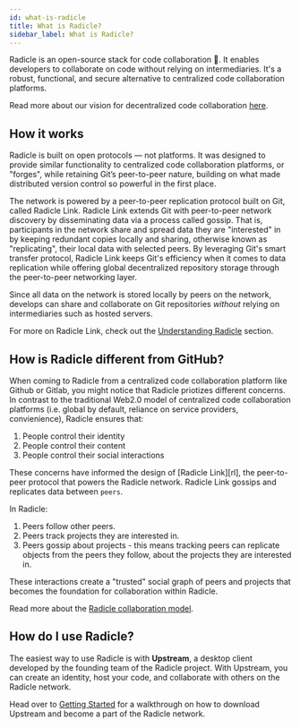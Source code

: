 ```yaml
---
id: what-is-radicle
title: What is Radicle?
sidebar_label: What is Radicle?
---
```


Radicle is an open-source stack for code collaboration 🌱. It enables developers
to collaborate on code without relying on intermediaries. It's a robust,
functional, and secure alternative to centralized code collaboration platforms.

Read more about our vision for decentralized code collaboration [here][wh].

## How it works

Radicle is built on open protocols — not platforms. It was designed to provide
similar functionality to centralized code collaboration platforms, or "forges",
while retaining Git’s peer-to-peer nature, building on what made distributed
version control so powerful in the first place.

The network is powered by a peer-to-peer replication protocol built on Git,
called Radicle Link. Radicle Link extends Git with peer-to-peer network
discovery by disseminating data via a process called gossip. That is,
participants in the network share and spread data they are "interested" in by
keeping redundant copies locally and sharing, otherwise known as "replicating",
their local data with selected peers. By leveraging Git's smart transfer
protocol, Radicle Link keeps Git's efficiency when it comes to data replication
while offering global decentralized repository storage through the peer-to-peer
networking layer.

Since all data on the network is stored locally by peers on the network,
develops can share and collaborate on Git repositories *without* relying on
intermediaries such as hosted servers.

For more on Radicle Link, check out the [Understanding Radicle][wh] section.

## How is Radicle different from GitHub?

When coming to Radicle from a centralized code collaboration platform like
Github or Gitlab, you might notice that Radicle priotizes different concerns. In
contrast to the traditional Web2.0 model of centralized code collaboration
platforms (i.e. global by default, reliance on service providers, convienience),
Radicle ensures that:

1. People control their identity
2. People control their content
3. People control their social interactions

These concerns have informed the design of [Radicle Link][rl], the peer-to-peer
protocol that powers the Radicle network. Radicle Link gossips and replicates
data between `peers`.

In Radicle:

1. Peers follow other peers.
2. Peers track projects they are interested in.
3. Peers gossip about projects - this means tracking peers can replicate objects
   from the peers they follow, about the projects they are interested in.

These interactions create a "trusted" social graph of peers and projects that
becomes the foundation for collaboration within Radicle.

Read more about the [Radicle collaboration model][fa].

## How do I use Radicle?

The easiest way to use Radicle is with **Upstream**, a desktop client developed by
the founding team of the Radicle project. With Upstream, you can create an
identity, host your code, and collaborate with others on the Radicle network.

Head over to [Getting Started][gs] for a walkthrough on how to download Upstream
and become a part of the Radicle network.


[fa]: understanding-radicle/faq.md
[gs]: getting-started.md
[wh]: understanding-radicle/why-radicle.md
